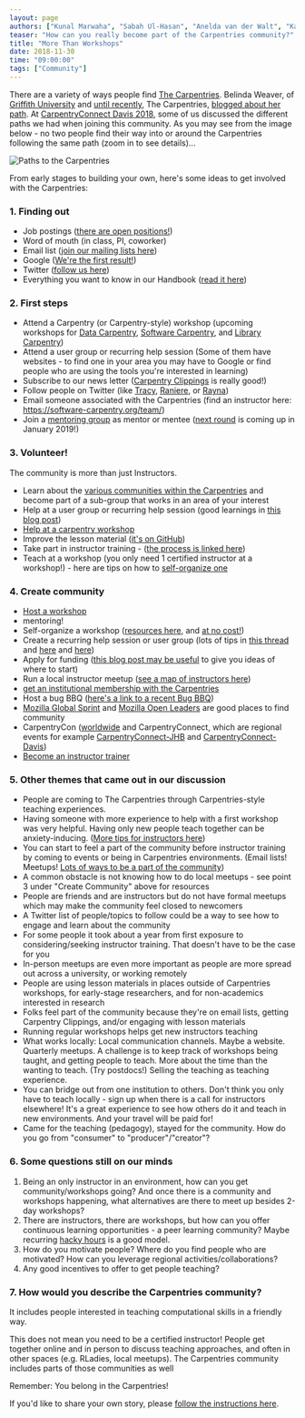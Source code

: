 ```yaml
---
layout: page
authors: ["Kunal Marwaha", "Sabah Ul-Hasan", "Anelda van der Walt", "Karen Word", "Hao Ye", "Tracy Teal"]
teaser: "How can you really become part of the Carpentries community?"
title: "More Than Workshops"
date: 2018-11-30
time: "09:00:00"
tags: ["Community"]
---
```


There are a variety of ways people find [The Carpentries](https://carpentries.org). Belinda Weaver, of [Griffith University](https://au.linkedin.com/in/belinda-weaver-8525526) and [until recently](https://carpentries.org/blog/2018/09/thank-you-belinda/), The Carpentries, [blogged about her path](https://carpentries.org/blog/2018/09/my-carpentries-pathway/). At [CarpentryConnect Davis 2018](http://ivory.idyll.org/dibsi/CarpentryConWest.html), some of us discussed the different paths we had when joining this community. As you may see from the image below - no two people find their way into or around the Carpentries following the same path (zoom in to see details)...

![Paths to the Carpentries](https://lh3.googleusercontent.com/1dtCQCjR0CeHpZG40jvtq5m_hBEpskW_bH7oRzIwanPF5AXlAcXUoKhDYJgTkK9Ak8Q4fPmo-QgEk76MEyNYZ_WlF8epWzYLnRH1Zx7DWtjjccrnZhe1llDBiWmTVkpBtpk1JNdC4Q=w4800)

From early stages to building your own, here's some ideas to get involved with the Carpentries:

### 1. Finding out
* Job postings ([there are open positions!](https://carpentries.org/jobs/))
* Word of mouth (in class, PI, coworker)
* Email list ([join our mailing lists here](https://docs.carpentries.org/topic_folders/communications/slack-and-email.html))
* Google ([We're the first result!](https://www.google.com/search?q=the+carpentries))
* Twitter ([follow us here](https://twitter.com/thecarpentries))
* Everything you want to know in our Handbook ([read it here](https://docs.carpentries.org/))

### 2. First steps
* Attend a Carpentry (or Carpentry-style) workshop (upcoming workshops for [Data Carpentry](https://datacarpentry.org/workshops-upcoming/), [Software Carpentry](https://software-carpentry.org/workshops/), and [Library Carpentry](https://librarycarpentry.org/upcoming_workshops/))
* Attend a user group or recurring help session (Some of them have websites - to find one in your area you may have to Google or find people who are using the tools you're interested in learning)
* Subscribe to our news letter ([Carpentry Clippings](https://carpentries.org/newsletter/) is really good!)
* Follow people on Twitter (like [Tracy](https://twitter.com/tracykteal), [Raniere](https://twitter.com/rgaiacs), or [Rayna](https://twitter.com/raynamharris))
* Email someone associated with the Carpentries (find an instructor here: https://software-carpentry.org/team/)
* Join a [mentoring group](https://github.com/carpentries/instructor-development/blob/master/mentoring-groups/program-outline.md) as mentor or mentee ([next round](https://github.com/carpentries/instructor-development/blob/master/mentoring-groups/2018-2019-schedule.md) is coming up in January 2019!)

### 3. Volunteer! 
The community is more than just Instructors.
* Learn about the [various communities within the Carpentries](https://carpentries.org/volunteer/) and become part of a sub-group that works in an area of your interest
* Help at a user group or recurring help session (good learnings in [this blog post](https://software-carpentry.org/blog/2014/11/users-groups-for-ongoing-learning.html))
* [Help at a carpentry workshop](https://docs.carpentries.org/topic_folders/hosts_instructors/hosts_instructors_checklist.html#helper-checklist)
* Improve the lesson material ([it's on GitHub](https://github.com/swcarpentry/git-novice))
* Take part in instructor training - ([the process is linked here](https://carpentries.org/become-instructor/))
* Teach at a workshop (you only need 1 certified instructor at a workshop!) - here are tips on how to [self-organize one](https://docs.carpentries.org/topic_folders/hosts_instructors/hosts_instructors_checklist.html#host-checklist) 

### 4. Create community
* [Host a workshop](https://docs.carpentries.org/topic_folders/hosts_instructors/hosts_instructors_checklist.html#host-checklist)
* mentoring!
* Self-organize a workshop ([resources here](https://software-carpentry.org/blog/2016/08/workshop-resources.html), and [at no cost!](https://carpentries.org/blog/2018/07/executive-council-drop-fee-motion/))
* Create a recurring help session or user group (lots of tips in [this thread](https://carpentries.topicbox.com/groups/discuss/Tec4f62b8959dc111/hosting-a-code-in) and [here](https://mozillascience.github.io/study-group-orientation/) and [here](https://github.com/amandamiotto/HackyHourHandbook))
* Apply for funding ([this blog post may be useful](https://software-carpentry.org/blog/2018/04/workshops-limited-budget.html) to give you ideas of where to start)
* Run a local instructor meetup ([see a map of instructors here](https://carpentries.org/instructors-map/))
* [get an institutional membership with the Carpentries](https://carpentries.org/membership/)
* Host a bug BBQ ([here's a link to a recent Bug BBQ](https://software-carpentry.org/blog/2018/03/bug-bbq.html))
* [Mozilla Global Sprint](https://foundation.mozilla.org/en/opportunity/global-sprint/) and [Mozilla Open Leaders](https://foundation.mozilla.org/en/opportunity/mozilla-open-leaders/) are good places to find community
* CarpentryCon ([worldwide](http://www.carpentrycon.org/) and CarpentryConnect, which are regional events for example [CarpentryConnect-JHB](http://carpentryconnectza.org) and [CarpentryConnect-Davis](http://ivory.idyll.org/dibsi/CarpentryConWest.html))
* [Become an instructor trainer](https://docs.carpentries.org/topic_folders/instructor_training/trainers_training.html)


### 5. Other themes that came out in our discussion
* People are coming to The Carpentries through Carpentries-style teaching experiences.
* Having someone with more experience to help with a first workshop was very helpful. Having only new people teach together can be anxiety-inducing. ([More tips for instructors here](https://docs.carpentries.org/topic_folders/hosts_instructors/instructor_tips.html))
* You can start to feel a part of the community before instructor training by coming to events or being in Carpentries environments. (Email lists! Meetups! [Lots of ways to be a part of the community](https://carpentries.org/community/))
* A common obstacle is not knowing how to do local meetups - see point 3 under "Create Community" above for resources
* People are friends and are instructors but do not have formal meetups which may make the community feel closed to newcomers
* A Twitter list of people/topics to follow could be a way to see how to engage and learn about the community
* For some people it took about a year from first exposure to considering/seeking instructor training. That doesn't have to be the case for you
* In-person meetups are even more important as people are more spread out across a university, or working remotely
* People are using lesson materials in places outside of Carpentries workshops, for early-stage researchers, and for non-academics interested in research
* Folks feel part of the community because they're on email lists, getting Carpentry Clippings, and/or engaging with lesson materials
* Running regular workshops helps get new instructors teaching
* What works locally: Local communication channels. Maybe a website. Quarterly meetups. A challenge is to keep track of workshops being taught, and getting people to teach. More about the time than the wanting to teach. (Try postdocs!) Selling the teaching as teaching experience.
* You can bridge out from one institution to others. Don't think you only have to teach locally - sign up when there is a call for instructors elsewhere! It's a great experience to see how others do it and teach in new environments. And your travel will be paid for!
* Came for the teaching (pedagogy), stayed for the community. How do you go from "consumer" to "producer"/"creator"?


### 6. Some questions still on our minds
1. Being an only instructor in an environment, how can you get community/workshops going? And once there is a community and workshops happening, what alternatives are there to meet up besides 2-day workshops?
2. There are instructors, there are workshops, but how can you offer continuous learning opportunities - a peer learning community? Maybe recurring [hacky hours](https://hackyhour.github.io/) is a good model.
3. How do you motivate people? Where do you find people who are motivated? How can you leverage regional activities/collaborations?
4. Any good incentives to offer to get people teaching?

### 7. How would you describe the Carpentries community?
It includes people interested in teaching computational skills in a friendly way. 

This does not mean you need to be a certified instructor! People get together online and in person to discuss teaching approaches, and often in other spaces (e.g. RLadies, local meetups). The Carpentries community includes parts of those communities as well

Remember: You belong in the Carpentries!

If you'd like to share your own story, please [follow the instructions here](https://docs.carpentries.org/topic_folders/communications/submit_blog_post.html).
